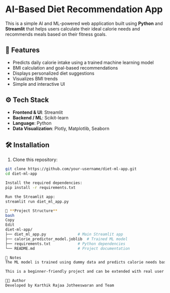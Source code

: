 # AI-Based Diet Recommendation App

This is a simple AI and ML-powered web application built using **Python** and **Streamlit** that helps users calculate their ideal calorie needs and recommends meals based on their fitness goals.

## 🚀 Features

- Predicts daily calorie intake using a trained machine learning model
- BMI calculation and goal-based recommendations
- Displays personalized diet suggestions
- Visualizes BMI trends
- Simple and interactive UI

## ⚙️ Tech Stack

- **Frontend & UI**: Streamlit
- **Backend / ML**: Scikit-learn
- **Language**: Python
- **Data Visualization**: Plotly, Matplotlib, Seaborn

## 🛠️ Installation

1. Clone this repository:
```bash
git clone https://github.com/your-username/diet-ml-app.git
cd diet-ml-app

Install the required dependencies:
pip install -r requirements.txt

Run the Streamlit app:
streamlit run diet_ml_app.py

📁 **Project Structure**
bash
Copy
Edit
diet-ml-app/
├── diet_ml_app.py              # Main Streamlit app
├── calorie_predictor_model.joblib  # Trained ML model
├── requirements.txt            # Python dependencies
└── README.md                   # Project documentation

📌 Notes
The ML model is trained using dummy data and predicts calorie needs based on user input (age, gender, height, weight, activity level, and goal).

This is a beginner-friendly project and can be extended with real user data, authentication, databases, and more advanced nutrition logic.

👨‍💻 Author
Developed by Karthik Rajaa Jotheeswaran and Team

